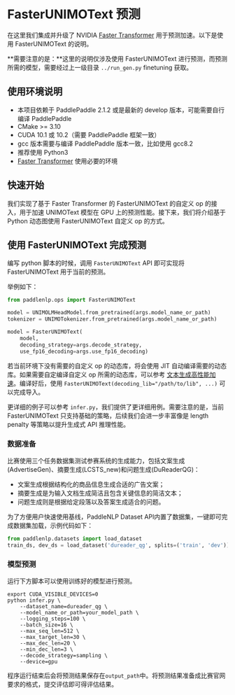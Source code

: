 # FasterUNIMOText 预测

在这里我们集成并升级了 NVIDIA [Faster Transformer](https://github.com/NVIDIA/FasterTransformer/tree/v3.1) 用于预测加速。以下是使用 FasterUNIMOText 的说明。

**需要注意的是：**这里的说明仅涉及使用 FasterUNIMOText 进行预测，而预测所需的模型，需要经过上一级目录 `../run_gen.py` finetuning 获取。

## 使用环境说明

* 本项目依赖于 PaddlePaddle 2.1.2 或是最新的 develop 版本，可能需要自行编译 PaddlePaddle
* CMake >= 3.10
* CUDA 10.1 或 10.2（需要 PaddlePaddle 框架一致）
* gcc 版本需要与编译 PaddlePaddle 版本一致，比如使用 gcc8.2
* 推荐使用 Python3
* [Faster Transformer](https://github.com/NVIDIA/FasterTransformer/tree/v3.1#setup) 使用必要的环境

## 快速开始

我们实现了基于 Faster Transformer 的 FasterUNIMOText 的自定义 op 的接入，用于加速 UNIMOText 模型在 GPU 上的预测性能。接下来，我们将介绍基于 Python 动态图使用 FasterUNIMOText 自定义 op 的方式。

## 使用 FasterUNIMOText 完成预测

编写 python 脚本的时候，调用 `FasterUNIMOText` API 即可实现将 FasterUNIMOText 用于当前的预测。

举例如下：

``` python
from paddlenlp.ops import FasterUNIMOText

model = UNIMOLMHeadModel.from_pretrained(args.model_name_or_path)
tokenizer = UNIMOTokenizer.from_pretrained(args.model_name_or_path)

model = FasterUNIMOText(
    model,
    decoding_strategy=args.decode_strategy,
    use_fp16_decoding=args.use_fp16_decoding)
```

若当前环境下没有需要的自定义 op 的动态库，将会使用 JIT 自动编译需要的动态库。如果需要自定编译自定义 op 所需的动态库，可以参考 [文本生成高性能加速](../../../paddlenlp/ops/README.md)。编译好后，使用 `FasterUNIMOText(decoding_lib="/path/to/lib", ...)` 可以完成导入。

更详细的例子可以参考 `infer.py`，我们提供了更详细用例。需要注意的是，当前 FasterUNIMOText 只支持基础的策略，后续我们会进一步丰富像是 length penalty 等策略以提升生成式 API 推理性能。


### 数据准备

比赛使用三个任务数据集测试参赛系统的生成能力，包括文案生成(AdvertiseGen)、摘要生成(LCSTS_new)和问题生成(DuReaderQG)：

- 文案生成根据结构化的商品信息生成合适的广告文案；
- 摘要生成是为输入文档生成简洁且包含关键信息的简洁文本；
- 问题生成则是根据给定段落以及答案生成适合的问题。

为了方便用户快速使用基线，PaddleNLP Dataset API内置了数据集，一键即可完成数据集加载，示例代码如下：

```python
from paddlenlp.datasets import load_dataset
train_ds, dev_ds = load_dataset('dureader_qg', splits=('train', 'dev'))
```


### 模型预测

运行下方脚本可以使用训练好的模型进行预测。

```shell
export CUDA_VISIBLE_DEVICES=0
python infer.py \
    --dataset_name=dureader_qg \
    --model_name_or_path=your_model_path \
    --logging_steps=100 \
    --batch_size=16 \
    --max_seq_len=512 \
    --max_target_len=30 \
    --max_dec_len=20 \
    --min_dec_len=3 \
    --decode_strategy=sampling \
    --device=gpu
```

程序运行结束后会将预测结果保存在`output_path`中。将预测结果准备成比赛官网要求的格式，提交评估即可得评估结果。
